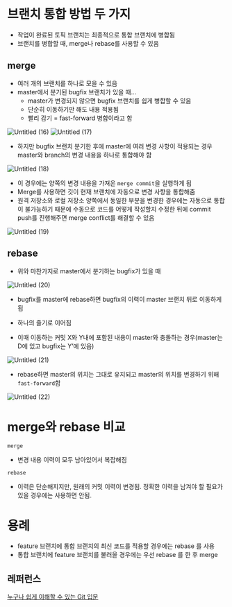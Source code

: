# 브랜치 통합 방법 두 가지
- 작업이 완료된 토픽 브랜치는 최종적으로 통합 브랜치에 병합됨
- 브랜치를 병합할 때, merge나 rebase를 사용할 수 있음

## merge

- 여러 개의 브랜치를 하나로 모을 수 있음
- master에서 분기된 bugfix 브랜치가 있을 때...
    - master가 변경되지 않으면 bugfix 브랜치를 쉽게 병합할 수 있음
    - 단순히 이동하기만 해도 내용 적용됨
    - 빨리 감기 = fast-forward 병합이라고 함

![Untitled (16)](https://user-images.githubusercontent.com/71035113/149710432-cb18bb65-5d84-451e-a4fc-b81027eb6c7b.png)
![Untitled (17)](https://user-images.githubusercontent.com/71035113/149710434-05358d4f-cafe-4854-9bea-3f5a213d35f6.png)

- 하지만 bugfix 브랜치 분기한 후에 master에 여러 변경 사항이 적용되는 경우 master와 branch의 변경 내용을 하나로 통합해야 함

![Untitled (18)](https://user-images.githubusercontent.com/71035113/149710435-050a7d0e-67a2-4aa5-9a6c-816fb07aa8b4.png)

- 이 경우에는 양쪽의 변경 내용을 가져온 `merge commit`을 실행하게 됨
- Merge를 사용하면 깃이 현재 브랜치에 자동으로 변경 사항을 통합해줌
- 원격 저장소와 로컬 저장소 양쪽에서 동일한 부분을 변경한 경우에는 자동으로 통합이 불가능하기 때문에 수동으로 코드를 어떻게 작성할지 수정한 뒤에 commit push를 진행해주면 merge conflict를 해결할 수 있음

![Untitled (19)](https://user-images.githubusercontent.com/71035113/149710437-84c6e01b-dbf2-4652-ab0e-2fcd3059df9a.png)

## rebase

- 위와 마찬가지로 master에서 분기하는 bugfix가 있을 때

![Untitled (20)](https://user-images.githubusercontent.com/71035113/149710438-728cb821-edd6-44c3-ae17-46c5cb3a1e62.png)

- bugfix를 master에 rebase하면 bugfix의 이력이 master 브랜치 뒤로 이동하게 됨
- 하나의 줄기로 이어짐

- 이때 이동하는 커밋 X와 Y내에 포함된 내용이 master와 충돌하는 경우(master는 D에 있고 bugfix는 Y’에 있음)

![Untitled (21)](https://user-images.githubusercontent.com/71035113/149710439-cb9f53d8-da5c-42f9-a13f-38272dea6377.png)

- rebase하면 master의 위치는 그대로 유지되고 master의 위치를 변경하기 위해 `fast-forward`함

![Untitled (22)](https://user-images.githubusercontent.com/71035113/149710440-cabfd2fe-e349-4699-83da-80464b280973.png)

# merge와 rebase 비교

`merge`

- 변경 내용 이력이 모두 남아있어서 복잡해짐

`rebase`

- 이력은 단순해지지만, 원래의 커밋 이력이 변경됨. 정확한 이력을 남겨야 할 필요가 있을 경우에는 사용하면 안됨.

# 용례

- feature 브랜치에 통합 브랜치의 최신 코드를 적용할 경우에는 rebase 를 사용
- 통합 브랜치에 feature 브랜치를 불러올 경우에는 우선 rebase 를 한 후 merge

## 레퍼런스
[누구나 쉽게 이해할 수 있는 Git 입문](https://backlog.com/git-tutorial/kr/intro/intro1_1.html)


